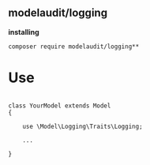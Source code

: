 ## modelaudit/logging

**installing**
````
composer require modelaudit/logging**
````
# Use
````

class YourModel extends Model
{
    
    use \Model\Logging\Traits\Logging;

    ...

}
````